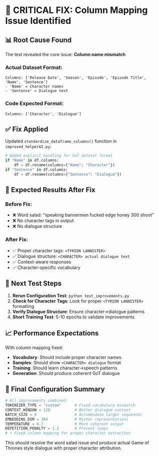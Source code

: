 # 🚨 CRITICAL FIX: Column Mapping Issue Identified

## 📊 **Root Cause Found**

The test revealed the core issue: **Column name mismatch**

### **Actual Dataset Format:**
```
Columns: ['Release Date', 'Season', 'Episode', 'Episode Title', 'Name', 'Sentence']
- 'Name' = Character names 
- 'Sentence' = Dialogue text
```

### **Code Expected Format:**
```
Columns: ['Character', 'Dialogue']
```

## ✅ **Fix Applied**

Updated `standardize_dataframe_columns()` function in `improved_helperAI.py`:

```python
# Added explicit handling for GoT dataset format
if "Name" in df.columns:
    df = df.rename(columns={"Name": "Character"})
if "Sentence" in df.columns:
    df = df.rename(columns={"Sentence": "Dialogue"})
```

## 🎯 **Expected Results After Fix**

### **Before Fix:**
- ❌ Word salad: "speaking bannermen fucked edge honey 300 shoot"
- ❌ No character tags in output
- ❌ No dialogue structure

### **After Fix:**
- ✅ Proper character tags: `<TYRION LANNISTER>`
- ✅ Dialogue structure: `<CHARACTER> actual dialogue text`
- ✅ Context-aware responses
- ✅ Character-specific vocabulary

## 🧪 **Next Test Steps**

1. **Rerun Configuration Test**: `python test_improvements.py`
2. **Check for Character Tags**: Look for proper `<TYRION LANNISTER>` formatting
3. **Verify Dialogue Structure**: Ensure character→dialogue patterns
4. **Short Training Test**: 5-10 epochs to validate improvements

## 📈 **Performance Expectations**

With column mapping fixed:
- **Vocabulary**: Should include proper character names
- **Samples**: Should show `<CHARACTER> dialogue` format
- **Training**: Should learn character→speech patterns
- **Generation**: Should produce coherent GoT dialogue

## 🚀 **Final Configuration Summary**

```python
# All improvements combined:
TOKENIZER_TYPE = "custom"      # Fixed vocabulary mismatch
CONTEXT_WINDOW = 128           # Better dialogue context  
BATCH_SIZE = 8                 # Accommodate larger sequences
EMBEDDING_DIM = 384            # Richer representations
TEMPERATURE = 0.7              # More coherent output
REPETITION_PENALTY = 1.2       # Prevent loops
# + Fixed column mapping for proper character extraction
```

This should resolve the word salad issue and produce actual Game of Thrones style dialogue with proper character attribution.
